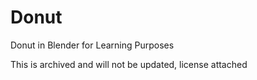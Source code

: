 # Donut

Donut in Blender for Learning Purposes

This is archived and will not be updated, license attached
